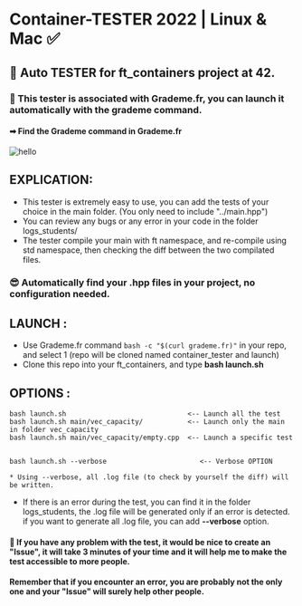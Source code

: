 # Container-TESTER 2022 |  Linux & Mac ✅
## 🛃 Auto TESTER for ft_containers project at 42.
###  📡 This tester is associated with Grademe.fr, you can launch it automatically with the grademe command.
####      ➡ Find the Grademe command in **Grademe.fr**

![hello](https://user-images.githubusercontent.com/55356071/160401398-6414388b-2204-4b37-b856-ac243078d3e7.gif)

## EXPLICATION:

- This tester is extremely easy to use, you can add the tests of your choice in the main folder. (You only need to include "../main.hpp")
- You can review any bugs or any error in your code in the folder logs_students/
- The tester compile your main with ft namespace, and re-compile using std namespace, then checking the diff between the two compilated files.

### 😎 Automatically find your .hpp files in your project, no configuration needed.


## LAUNCH :
 - Use Grademe.fr command  ```bash -c "$(curl grademe.fr)"```  in your repo, and select 1 (repo will be cloned named container_tester and launch)
 - Clone this repo into your ft_containers, and type **bash launch.sh**


## OPTIONS :

```
bash launch.sh                              <-- Launch all the test
bash launch.sh main/vec_capacity/           <-- Launch only the main in folder vec_capacity
bash launch.sh main/vec_capacity/empty.cpp  <-- Launch a specific test


bash launch.sh --verbose                       <-- Verbose OPTION

* Using --verbose, all .log file (to check by yourself the diff) will be written.
```

 - If there is an error during the test, you can find it in the folder logs_students, the .log file will be generated only if an error is detected. if you want to generate all .log file, you can add **--verbose** option.



#### 👋 If you have any problem with the test, it would be nice to create an "Issue", it will take 3 minutes of your time and it will help me to make the test accessible to more people. 
#### Remember that if you encounter an error, you are probably not the only one and your "Issue" will surely help other people.
